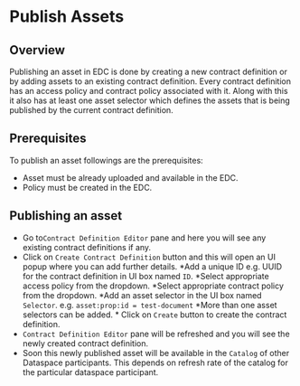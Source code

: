 # Publish Assets

## Overview

Publishing an asset in EDC is done by creating a new contract definition or by adding assets to an existing contract definition. Every contract definition has an access policy and contract policy associated with it. Along with this it also has at least one asset selector which defines the assets that is being published by the current contract definition.

## Prerequisites

To publish an asset followings are the prerequisites:

* Asset must be already uploaded and available in the EDC.
* Policy must be created in the EDC.

## Publishing an asset

* Go to`Contract Definition Editor` pane and here you will see any existing contract definitions if any.
* Click on `Create Contract Definition` button and this will open an UI popup where you can add further details.
        *Add a unique ID e.g. UUID for the contract definition in UI box named `ID`.
        *Select appropriate access policy from the dropdown.
        *Select appropriate contract policy from the dropdown.
        *Add an asset selector in the UI box named `Selector`. e.g. `asset:prop:id = test-document`
        *More than one asset selectors can be added.
        * Click on `Create` button to create the contract definition.
* `Contract Definition Editor` pane will be refreshed and you will see the newly created contract definition.
* Soon this newly published asset will be available in the `Catalog` of other Dataspace participants. This depends on refresh rate of the catalog for the particular dataspace participant.

